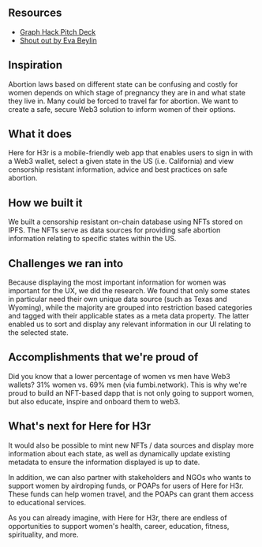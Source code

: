 ## Resources
- [Graph Hack Pitch Deck](https://www.canva.com/design/DAFCwU5IJ84/KZOrYiMbZ19vGxyehvtdnQ/view?utm_content=DAFCwU5IJ84&utm_campaign=designshare&utm_medium=link2&utm_source=sharebutton)
- [Shout out by Eva Beylin](https://twitter.com/evabeylin/status/1533527690078130176?s=20&t=OTPptIbK9guMh6bWViXpTQ)


## Inspiration
Abortion laws based on different state can be confusing and costly for women depends on which stage of pregnancy they are in and what state they live in. Many could be forced to travel far for abortion. We want to create a safe, secure Web3 solution to inform women of their options.

## What it does
Here for H3r is a mobile-friendly web app that enables users to sign in with a Web3 wallet, select a given state in the US (i.e. California) and view censorship resistant information, advice and best practices on safe abortion.

## How we built it
We built a censorship resistant on-chain database using NFTs stored on IPFS. The NFTs serve as data sources for providing safe abortion information relating to specific states within the US.

## Challenges we ran into
Because displaying the most important information for women was important for the UX, we did the research. We found that only some states in particular need their own unique data source (such as Texas and Wyoming), while the majority are grouped into restriction based categories and tagged with their applicable states as a meta data property. The latter enabled us to sort and display any relevant information in our UI relating to the selected state.

## Accomplishments that we're proud of
Did you know that a lower percentage of women vs men have Web3 wallets? 31% women vs. 69% men (via fumbi.network). This is why we're proud to build an NFT-based dapp that is not only going to support women, but also educate, inspire and onboard them to web3.

## What's next for Here for H3r
It would also be possible to mint new NFTs / data sources and display more information about each state, as well as dynamically update existing metadata to ensure the information displayed is up to date.

In addition, we can also partner with stakeholders and NGOs who wants to support women by airdroping funds, or POAPs for users of Here for H3r. These funds can help women travel, and the POAPs can grant them access to educational services.

As you can already imagine, with Here for H3r, there are endless of opportunities to support women's health, career, education, fitness, spirituality, and more.